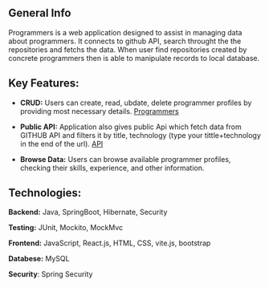 ## General Info

Programmers is a web application designed to assist in managing data about programmers. It connects to github API, search throught the the repositories and fetchs the data. When user find repositories created by concrete programmers then is able to manipulate records to local database. 


## Key Features:

- **CRUD:** Users can create, read, ubdate, delete programmer profiles by providing most necessary details.
  [Programmers](http://ec2-3-126-250-109.eu-central-1.compute.amazonaws.com:81/Programmers/)
  
- **Public API:** Application also gives public Api which fetch data from GITHUB API and filters it by title, technology (type your tittle+technology in the end of the url).
  [API](http://ec2-3-126-250-109.eu-central-1.compute.amazonaws.com:8080/repos/Wheater+java)
  
- **Browse Data:** Users can browse available programmer profiles, checking their skills, experience, and other information.

## Technologies:

**Backend:** Java, SpringBoot, Hibernate, Security

**Testing:** JUnit, Mockito, MockMvc

**Frontend:** JavaScript, React.js, HTML, CSS, vite.js, bootstrap 

**Databese:** MySQL

**Security**: Spring Security







